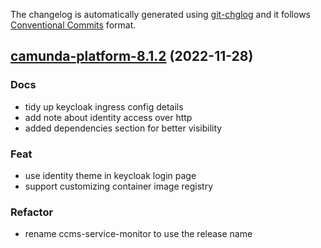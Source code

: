 The changelog is automatically generated using [git-chglog](https://github.com/git-chglog/git-chglog)
and it follows [Conventional Commits](https://www.conventionalcommits.org/en/v1.0.0/) format.


<a name="camunda-platform-8.1.2"></a>
## [camunda-platform-8.1.2](https://github.com/camunda/camunda-platform-helm/compare/camunda-platform-8.1.1...camunda-platform-8.1.2) (2022-11-28)

### Docs

* tidy up keycloak ingress config details
* add note about identity access over http
* added dependencies section for better visibility

### Feat

* use identity theme in keycloak login page
* support customizing container image registry

### Refactor

* rename ccms-service-monitor to use the release name

